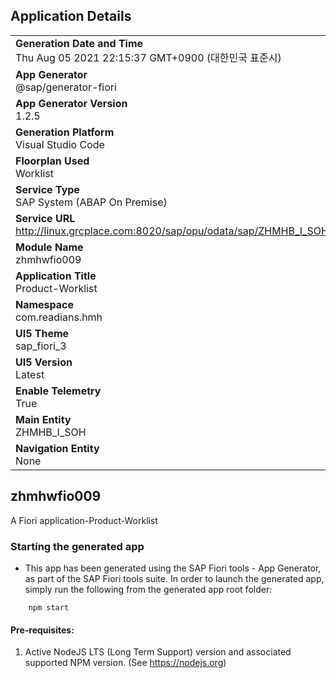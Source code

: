 ## Application Details
|               |
| ------------- |
|**Generation Date and Time**<br>Thu Aug 05 2021 22:15:37 GMT+0900 (대한민국 표준시)|
|**App Generator**<br>@sap/generator-fiori|
|**App Generator Version**<br>1.2.5|
|**Generation Platform**<br>Visual Studio Code|
|**Floorplan Used**<br>Worklist|
|**Service Type**<br>SAP System (ABAP On Premise)|
|**Service URL**<br>http://linux.grcplace.com:8020/sap/opu/odata/sap/ZHMHB_I_SOH_CDS/
|**Module Name**<br>zhmhwfio009|
|**Application Title**<br>Product-Worklist|
|**Namespace**<br>com.readians.hmh|
|**UI5 Theme**<br>sap_fiori_3|
|**UI5 Version**<br>Latest|
|**Enable Telemetry**<br>True|
|**Main Entity**<br>ZHMHB_I_SOH|
|**Navigation Entity**<br>None|

## zhmhwfio009

A Fiori application-Product-Worklist

### Starting the generated app

-   This app has been generated using the SAP Fiori tools - App Generator, as part of the SAP Fiori tools suite.  In order to launch the generated app, simply run the following from the generated app root folder:

```
    npm start
```

#### Pre-requisites:

1. Active NodeJS LTS (Long Term Support) version and associated supported NPM version.  (See https://nodejs.org)


